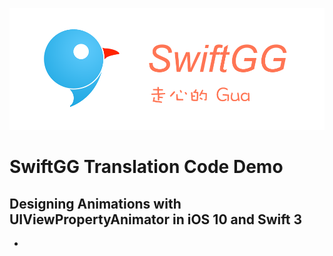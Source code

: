 

![](bg.png)

# SwiftGG Translation Code Demo

## Designing Animations with UIViewPropertyAnimator in iOS 10 and Swift 3

* 


